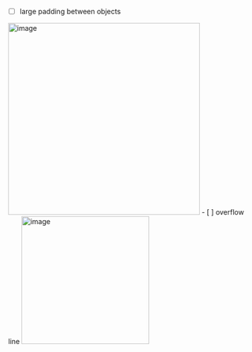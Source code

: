- [ ] large padding between objects
<img width="389" alt="image" src="https://github.com/Luisgustavom1/rinha-frontend/assets/65229051/a55663f9-c21e-4a3e-aa82-cfce3944c090">
- [ ] overflow line
<img width="259" alt="image" src="https://github.com/Luisgustavom1/rinha-frontend/assets/65229051/f89fa0d3-0130-4504-9f6a-663972f920b6">
